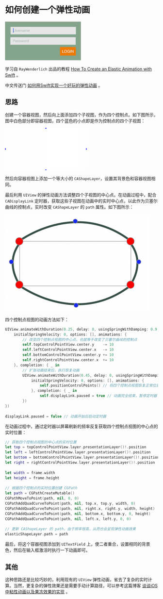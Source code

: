 # 如何创建一个弹性动画

![](Screenshot/Final.gif)

学习自 `RayWenderlich` 出品的教程 [How To Create an Elastic Animation with Swift](http://www.raywenderlich.com/100939/how-to-create-an-elastic-animation-with-swift) 。

中文传送门 [如何用Swift实现一个好玩的弹性动画](http://www.cocoachina.com/swift/20150911/13215.html) 。

## 思路

创建一个容器视图，然后向上面添加四个子视图，作为四个控制点。如下图所示，图中白色部分即容器视图，四个蓝色的小点即是作为控制点的四个子视图：

![](Screenshot/ControlPoints.png)


然后向容器视图上添加一个等大小的 `CAShapeLayer`，设置其背景色和容器视图相同。

最后利用 `UIView` 的弹性动画方法调整四个子视图的中心点。在动画过程中，配合 `CADisplayLink` 定时器，获取这些子视图在动画中的实时中心点，以此作为贝塞尔曲线的控制点，实时改变 `CAShapeLayer` 的 `path` 属性。如下图所示：

![](Screenshot/Quadratic.png)

四个控制点视图的动画方法如下：

```swift
UIView.animateWithDuration(0.25, delay: 0, usingSpringWithDamping: 0.9,
    initialSpringVelocity: 0, options: [], animations: {
    	// 改变四个控制点视图的中心点，也就等于改变了贝塞尔曲线的控制点
        self.topControlPointView.center.y    -= 10
        self.leftControlPointView.center.x   -= 10
        self.bottomControlPointView.center.y += 10
        self.rightControlPointView.center.x  += 10
    }, completion: { _ in
    	// 扩张动画结束后，执行恢复动画
        UIView.animateWithDuration(0.45, delay: 0, usingSpringWithDamping: 0.15,
            initialSpringVelocity: 0, options: [], animations: {
                self.positionControlPoints() // 将四个控制点视图恢复正常位置
            }, completion: { _ in
                self.displayLink.paused = true // 动画完全结束，暂停定时器
        })
})

displayLink.paused = false // 动画开始后启动定时器
```

在动画过程中，通过定时器以屏幕刷新的频率反复获取四个控制点视图的中心点的实时位置：

```swift
// 获取四个控制点视图的中心点的实时位置
let top = topControlPointView.layer.presentationLayer()!.position
let left = leftControlPointView.layer.presentationLayer()!.position
let bottom = bottomControlPointView.layer.presentationLayer()!.position
let right = rightControlPointView.layer.presentationLayer()!.position

let width = frame.width
let height = frame.height

// 根据四个控制点的实时位置创建 CGPath
let path = CGPathCreateMutable()
CGPathMoveToPoint(path, nil, 0, 0)
CGPathAddQuadCurveToPoint(path, nil, top.x, top.y, width, 0)
CGPathAddQuadCurveToPoint(path, nil, right.x, right.y, width, height)
CGPathAddQuadCurveToPoint(path, nil, bottom.x, bottom.y, 0, height)
CGPathAddQuadCurveToPoint(path, nil, left.x, left.y, 0, 0)

// 更新 CAShapeLayer 的 path，由于频率很高，从而也会呈现弹性动画效果
elasticShapeLayer.path = path
```

最后，将这个容器视图添加到 `UITextField` 上，使二者重合，设置相同的背景色，然后在输入框激活时执行一下动画即可。

## 其他

这种思路还是比较巧妙的，利用现有的 `UIView` 弹性动画，省去了复杂的实时计算。当然，更复杂的弹性效果还是需要手动计算路径，可以参考这篇博客 [谈谈iOS中粘性动画以及果冻效果的实现](http://kittenyang.com/deformationandgooey/) 。

